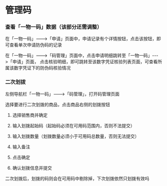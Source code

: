 # 管理码

### 查看「一物一码」数据（该部分还需调整）

在「一物一码」---&gt;「申请」页面中，申请记录有个详情按钮，点击该按钮，即可查看单次申请防伪码的记录

在「一物一码」---&gt;「码管理」页面中，点击申请明细跳转至「一物一码」---&gt;「申请」页面， 点击核验明细，即可跳转至该数字凭证核验列表页面，可查看所属该数字凭证下的防伪码核验情况

### 二次划拨

左侧导航栏「一物一码」---&gt;「码管理」，打开码管理页面

选择要进行二次划拨的商品，点击商品右侧的划拨按钮

 1. 选择销售商并确定 

2. 输入划拨起始码（起始码必须在可用码范围内，否则不法提交）

 3. 输入划拨数量（划拨数量必须小于可用码总数量，否则无法提交） 

4. 输入备注 

5. 点击确定 

6. 确认划拨信息并提交

二次划拨后，划拨的码则会在可用码中剔除掉，下次划拨依然只划拨有效吗


